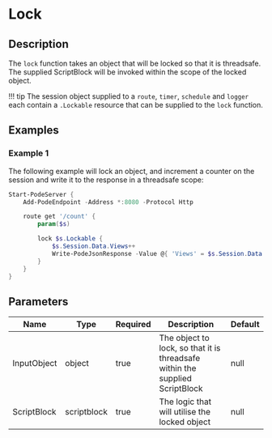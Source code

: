 # Lock

## Description

The `lock` function takes an object that will be locked so that it is threadsafe. The supplied ScriptBlock will be invoked within the scope of the locked object.

!!! tip
    The session object supplied to a `route`, `timer`, `schedule` and `logger` each contain a `.Lockable` resource that can be supplied to the `lock` function.

## Examples

### Example 1

The following example will lock an object, and increment a counter on the session and write it to the response in a threadsafe scope:

```powershell
Start-PodeServer {
    Add-PodeEndpoint -Address *:8080 -Protocol Http

    route get '/count' {
        param($s)

        lock $s.Lockable {
            $s.Session.Data.Views++
            Write-PodeJsonResponse -Value @{ 'Views' = $s.Session.Data.Views }
        }
    }
}
```

## Parameters

| Name | Type | Required | Description | Default |
| ---- | ---- | -------- | ----------- | ------- |
| InputObject | object | true | The object to lock, so that it is threadsafe within the supplied ScriptBlock | null |
| ScriptBlock | scriptblock | true | The logic that will utilise the locked object | null |
